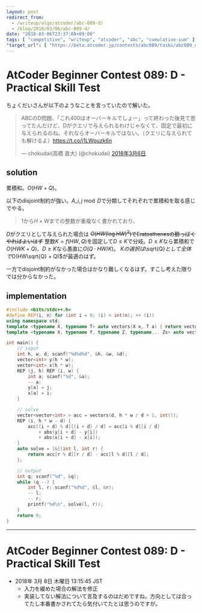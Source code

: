 ```yaml
---
layout: post
redirect_from:
  - /writeup/algo/atcoder/abc-089-d/
  - /blog/2018/03/06/abc-089-d/
date: "2018-03-06T23:37:08+09:00"
tags: [ "competitive", "writeup", "atcoder", "abc", "cumulative-sum" ]
"target_url": [ "https://beta.atcoder.jp/contests/abc089/tasks/abc089_d" ]
---
```


# AtCoder Beginner Contest 089: D - Practical Skill Test

ちょくだいさんが以下のようなことを言っていたので解いた。

<blockquote class="twitter-tweet" data-lang="ja"><p lang="ja" dir="ltr">ABCのD問題、「これ400はオーバーキルでしょー」って終わった後見て思ってたんだけど、Dがクエリで与えられるわけじゃなくて、固定で最初に与えられるのね。それならオーバーキルではない。（クエリに与えられても解けるよ）<a href="https://t.co/j1LWpuzk6n">https://t.co/j1LWpuzk6n</a></p>&mdash; chokudai(高橋 直大) (@chokudai) <a href="https://twitter.com/chokudai/status/970932654794203137?ref_src=twsrc%5Etfw">2018年3月6日</a></blockquote>
<script async src="https://platform.twitter.com/widgets.js" charset="utf-8"></script>

## solution

累積和。$O(HW + Q)$。

以下のdisjoint制約が強い。$A\_{i, j} \bmod D$で分類してそれぞれで累積和を取る感じでやる。

>   $1$から$H \times W$までの整数が重複なく書かれており、

$D$がクエリとして与えられた場合は <del>$O(HW (\log HW)^2)$でEratosthenesの篩っぽくやればよいはず</del>
整数$K = f(HW, Q)$を固定して$D \le K$で分岐。$D \le K$なら累積和で$O(HWK + Q)$、$D \ge K$なら愚直に$O(Q \cdot HW/K)$。
$Kの選択は$\sqrt{Q}$として全体で$O(HW\sqrt{Q} + Q)$が最適のはず。

一方でdisjoint制約がなかった場合はかなり難しくなるはず。すこし考えた限りでは分からなかった。

## implementation

``` c++
#include <bits/stdc++.h>
#define REP(i, n) for (int i = 0; (i) < int(n); ++ (i))
using namespace std;
template <typename X, typename T> auto vectors(X x, T a) { return vector<T>(x, a); }
template <typename X, typename Y, typename Z, typename... Zs> auto vectors(X x, Y y, Z z, Zs... zs) { auto cont = vectors(y, z, zs...); return vector<decltype(cont)>(x, cont); }

int main() {
    // input
    int h, w, d; scanf("%d%d%d", &h, &w, &d);
    vector<int> y(h * w);
    vector<int> x(h * w);
    REP (j, h) REP (i, w) {
        int a; scanf("%d", &a);
        -- a;
        y[a] = j;
        x[a] = i;
    }

    // solve
    vector<vector<int> > acc = vectors(d, h * w / d + 1, int());
    REP (i, h * w - d) {
        acc[(i + d) % d][(i + d) / d] = acc[i % d][i / d]
            + abs(y[i + d] - y[i])
            + abs(x[i + d] - x[i]);
    }
    auto solve = [&](int l, int r) {
        return acc[r % d][r / d] - acc[l % d][l / d];
    };

    // output
    int q; scanf("%d", &q);
    while (q --) {
        int l, r; scanf("%d%d", &l, &r);
        -- l;
        -- r;
        printf("%d\n", solve(l, r));
    }
    return 0;
}
```

---

# AtCoder Beginner Contest 089: D - Practical Skill Test

-   2018年  3月  8日 木曜日 13:15:45 JST
    -   入力を緩めた場合の解法を修正
    -   実装してない解法について言及するのはだめですね。方向としては合ってたし本番書かされてたら気付いてたとは思うのですが。
